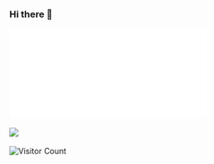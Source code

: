 ### Hi there 👋

<div>
  <img src="https://github.com/nindle/nindle/blob/main/metrics.svg" width="70%" />
</div>

![](https://komarev.com/ghpvc/?username=nindle&color=red)

![Visitor Count](https://profile-counter.glitch.me/nindle/count.svg)
